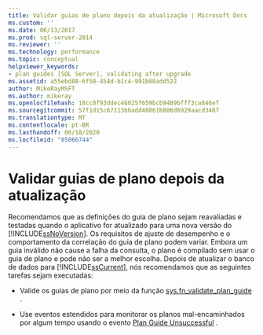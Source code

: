 ```yaml
---
title: Validar guias de plano depois da atualização | Microsoft Docs
ms.custom: ''
ms.date: 06/13/2017
ms.prod: sql-server-2014
ms.reviewer: ''
ms.technology: performance
ms.topic: conceptual
helpviewer_keywords:
- plan guides [SQL Server], validating after upgrade
ms.assetid: a55ebd88-6f58-454d-b1c4-991b88add522
author: MikeRayMSFT
ms.author: mikeray
ms.openlocfilehash: 18cc0f93ddec46025f659bcb9489bfff3ca846ef
ms.sourcegitcommit: 57f1d15c67113bbadd40861b886d6929aacd3467
ms.translationtype: MT
ms.contentlocale: pt-BR
ms.lasthandoff: 06/18/2020
ms.locfileid: "85066744"
---
```

# <a name="validate-plan-guides-after-upgrade"></a>Validar guias de plano depois da atualização
  Recomendamos que as definições do guia de plano sejam reavaliadas e testadas quando o aplicativo for atualizado para uma nova versão do [!INCLUDE[ssNoVersion](../../includes/ssnoversion-md.md)]. Os requisitos de ajuste de desempenho e o comportamento da correlação do guia de plano podem variar. Embora um guia inválido não cause a falha da consulta, o plano é compilado sem usar o guia de plano e pode não ser a melhor escolha. Depois de atualizar o banco de dados para [!INCLUDE[ssCurrent](../../includes/sscurrent-md.md)], nós recomendamos que as seguintes tarefas sejam executadas:  
  
-   Valide os guias de plano por meio da função [sys.fn_validate_plan_guide](/sql/relational-databases/system-functions/sys-fn-validate-plan-guide-transact-sql) .  
  
-   Use eventos estendidos para monitorar os planos mal-encaminhados por algum tempo usando o evento [Plan Guide Unsuccessful](../event-classes/plan-guide-unsuccessful-event-class.md) .  
  
  
